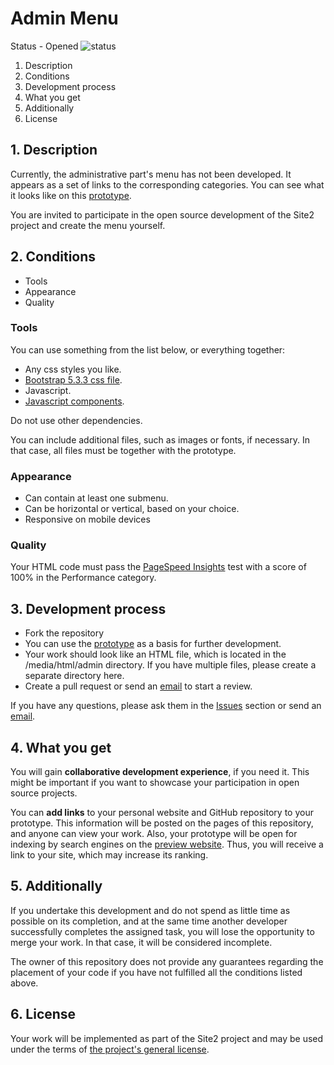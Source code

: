 # Admin Menu

Status - Opened ![status](https://placehold.co/15x15/26a269/26a269.png)

1. Description
2. Conditions
3. Development process
4. What you get
5. Additionally
6. License

## 1. Description

Currently, the administrative part's menu has not been developed. It appears as a set of links to the corresponding categories. You can see what it looks like on this [prototype](https://site2.romanenko-studio.dev/media/html/admin/menu.html).

You are invited to participate in the open source development of the Site2 project and create the menu yourself.

## 2. Conditions

- Tools
- Appearance
- Quality

### Tools

You can use something from the list below, or everything together:

- Any css styles you like.
- [Bootstrap 5.3.3 css file](./../public/http/media/css/bootstrap-5.3.3-dist/css/bootstrap.min.css).
- Javascript.
- [Javascript components](./../public/http/media/js/modules/components/).

Do not use other dependencies.

You can include additional files, such as images or fonts, if necessary. In that case, all files must be together with the prototype.

### Appearance

- Can contain at least one submenu.
- Can be horizontal or vertical, based on your choice.
- Responsive on mobile devices

### Quality

Your HTML code must pass the [PageSpeed Insights](https://pagespeed.web.dev/) test with a score of 100% in the Performance category.

## 3. Development process

- Fork the repository
- You can use the [prototype](./../public/http/media/html/admin/menu.html) as a basis for further development.
- Your work should look like an HTML file, which is located in the /media/html/admin directory. If you have multiple files, please create a separate directory here.
- Create a pull request or send an [email](mailto:pomahehko.c@gmail.com) to start a review.

If you have any questions, please ask them in the [Issues](https://github.com/Romchik38/site2/issues) section or send an [email](mailto:pomahehko.c@gmail.com).

## 4. What you get

You will gain **collaborative development experience**, if you need it. This might be important if you want to showcase your participation in open source projects.

You can **add links** to your personal website and GitHub repository to your prototype. This information will be posted on the pages of this repository, and anyone can view your work. Also, your prototype will be open for indexing by search engines on the [preview website](https://site2.romanenko-studio.dev/en). Thus, you will receive a link to your site, which may increase its ranking.

## 5. Additionally

If you undertake this development and do not spend as little time as possible on its completion, and at the same time another developer successfully completes the assigned task, you will lose the opportunity to merge your work. In that case, it will be considered incomplete.

The owner of this repository does not provide any guarantees regarding the placement of your code if you have not fulfilled all the conditions listed above.

## 6. License

Your work will be implemented as part of the Site2 project and may be used under the terms of [the project's general license](./../LICENSE.md).
